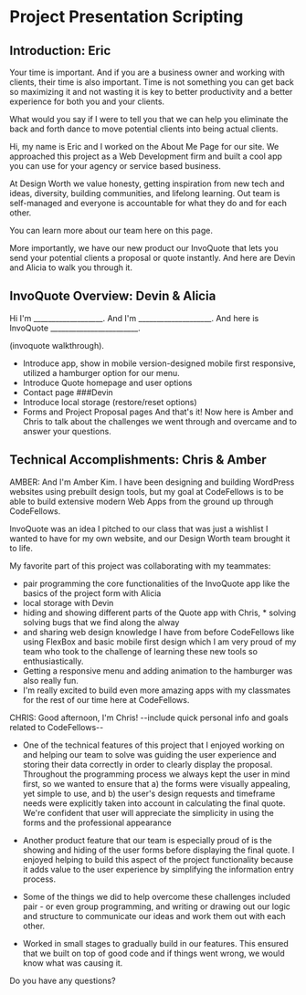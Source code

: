 # Project Presentation Scripting


## Introduction: Eric
Your time is important. And if you are a business owner and working with clients, their time is also important. Time is not something you can get back so maximizing it and not wasting it is key to better productivity and a better experience for both you and your clients.

What would you say if I were to tell you that we can help you eliminate the back and forth dance to move potential clients into being actual clients.

Hi, my name is Eric and I worked on the About Me Page for our site. We approached this project as a Web Development firm and built a cool app you can use for your agency or service based business.

At Design Worth we value honesty, getting inspiration from new tech and ideas, diversity, building communities, and lifelong learning. Out team is self-managed and everyone is accountable for what they do and for each other.

You can learn more about our team here on this page.

More importantly, we have our new product our InvoQuote that lets you send your potential clients a proposal or quote instantly. And here are Devin and Alicia to walk you through it.

## InvoQuote Overview: Devin & Alicia
Hi I'm ___________________.
And I'm ____________________.
And here is InvoQuote ________________________.

(invoquote walkthrough).

* Introduce app, show in mobile version-designed mobile first responsive, utilized a hamburger option for our menu.
* Introduce Quote homepage and user options
* Contact page
###Devin
* Introduce local storage (restore/reset options)
* Forms and Project Proposal pages
And that's it! Now here is Amber and Chris to talk about the challenges we went through and overcame and to answer your questions.

## Technical Accomplishments: Chris & Amber

AMBER: And I'm Amber Kim. I have been designing and building WordPress websites using prebuilt design tools, but my goal at CodeFellows is to be able to build extensive modern Web Apps from the ground up through CodeFellows.

InvoQuote was an idea I pitched to our class that was just a wishlist I wanted to have for my own website, and our Design Worth team brought it to life.

My favorite part of this project was collaborating with my teammates:
* pair programming the core functionalities of the InvoQuote app like the basics of the project form with Alicia
* local storage with Devin
* hiding and showing different parts of the Quote app with Chris, * solving solving bugs that we find along the alway
* and sharing web design knowledge I have from before CodeFellows like using FlexBox and basic mobile first design which I am very proud of my team who took to the challenge of learning these new tools so enthusiastically.
* Getting a responsive menu and adding animation to the hamburger was also really fun.
* I'm really excited to build even more amazing apps with my classmates for the rest of our time here at CodeFellows.


CHRIS: Good afternoon, I'm Chris! --include quick personal info and goals related to CodeFellows--

* One of the technical features of this project that I enjoyed working on and helping our team to solve was guiding the user experience and storing their data correctly in order to clearly display the proposal. Throughout the programming process we always kept the user in mind first, so we wanted to ensure that a) the forms were visually appealing, yet simple to use, and b) the user's design requests and timeframe needs were explicitly taken into account in calculating the final quote. We're confident that user will appreciate the simplicity in using the forms and the professional appearance

* Another product feature that our team is especially proud of is the showing and hiding of the user forms before displaying the final quote. I enjoyed helping to build this aspect of the project functionality because it adds value to the user experience by simplifying the information entry process.

* Some of the things we did to help overcome these challenges included pair - or even group programming, and writing or drawing out our logic and structure to communicate our ideas and work them out with each other.

* Worked in small stages to gradually build in our features. This ensured that we built on top of good code and if things went wrong, we would know what was causing it.

Do you have any questions?
